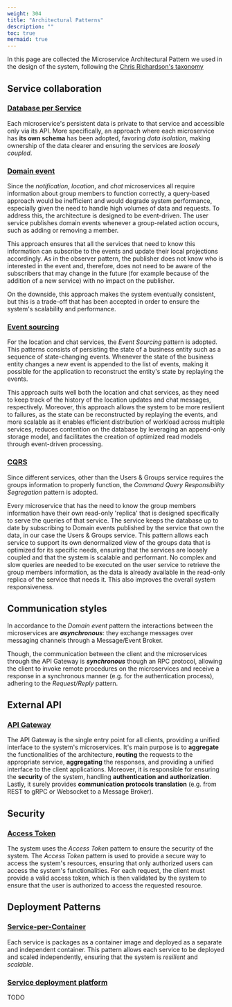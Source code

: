 ```yaml
---
weight: 304
title: "Architectural Patterns"
description: ""
toc: true
mermaid: true
---
```


In this page are collected the Microservice Architectural Pattern we used in the design of the system, following the [Chris Richardson's taxonomy](https://position-pal.github.io/docs/3-arch-design/4-patterns/)

## Service collaboration

### [Database per Service](https://microservices.io/patterns/data/database-per-service.html)

Each microservice's persistent data is private to that service and accessible only via its API.
More specifically, an approach where each microservice has **its own schema** has been adopted, favoring _data isolation_, making ownership of the data clearer and ensuring the services are _loosely coupled_.

### [Domain event](https://microservices.io/patterns/data/domain-event.html)

Since the _notification_, _location_, and _chat_ microservices all require information about group members to function correctly, a query-based approach would be inefficient and would degrade system performance, especially given the need to handle high volumes of data and requests.
To address this, the architecture is designed to be event-driven.
The user service publishes domain events whenever a group-related action occurs, such as adding or removing a member.

This approach ensures that all the services that need to know this information can subscribe to the events and update their local projections accordingly.
As in the observer pattern, the publisher does not know who is interested in the event and, therefore, does not need to be aware of the subscribers that may change in the future (for example because of the addition of a new service) with no impact on the publisher.

On the downside, this approach makes the system eventually consistent, but this is a trade-off that has been accepted in order to ensure the system's scalability and performance.

### [Event sourcing](https://microservices.io/patterns/data/event-sourcing.html)

For the location and chat services, the _Event Sourcing_ pattern is adopted.
This patterns consists of persisting the state of a business entity such as a sequence of state-changing events.
Whenever the state of the business entity changes a new event is appended to the list of events, making it possible for the application to reconstruct the entity's state by replaying the events.

This approach suits well both the location and chat services, as they need to keep track of the history of the location updates and chat messages, respectively.
Moreover, this approach allows the system to be more resilient to failures, as the state can be reconstructed by replaying the events, and more scalable as it enables efficient distribution of workload across multiple services, reduces contention on the database by leveraging an append-only storage model, and facilitates the creation of optimized read models through event-driven processing.

### [CQRS](https://microservices.io/patterns/data/cqrs.html)

Since different services, other than the Users & Groups service
requires the groups information to properly function, the _Command Query Responsibility Segregation_ pattern is adopted.

Every microservice that has the need to know the group members information have their own read-only 'replica' that is designed specifically to serve the queries of that service.
The service keeps the database up to date by subscribing to Domain events published by the service that own the data, in our case the Users & Groups service.
This pattern allows each service to support its own denormalized view of the groups data that is optimized for its specific needs, ensuring that the services are loosely coupled and that the system is scalable and performant.
No complex and slow queries are needed to be executed on the user service to retrieve the group members information, as the data is already available in the read-only replica of the service that needs it.
This also improves the overall system responsiveness.


## Communication styles

In accordance to the _Domain event_ pattern the interactions between the microservices are **_asynchronous_**: they exchange messages over messaging channels through a Message/Event Broker.

Though, the communication between the client and the microservices through the API Gateway is **_synchronous_** though an RPC protocol, allowing the client to invoke remote procedures on the microservices and receive a response in a synchronous manner (e.g. for the authentication process), adhering to the _Request/Reply_ pattern.

## External API

### [API Gateway](https://microservices.io/patterns/apigateway.html)

The API Gateway is the single entry point for all clients, providing a unified interface to the system's microservices.
It's main purpose is to **aggregate** the functionalities of the architecture, **routing** the requests to the appropriate service, **aggregating** the responses, and providing a unified interface to the client applications.
Moreover, it is responsible for ensuring the **security** of the system, handling **authentication and authorization**.
Lastly, it surely provides **communication protocols translation** (e.g. from REST to gRPC or Websocket to a Message Broker).

## Security

### [Access Token](https://microservices.io/patterns/security/access-token.html)

The system uses the _Access Token_ pattern to ensure the security of the system.
The _Access Token_ pattern is used to provide a secure way to access the system's resources, ensuring that only authorized users can access the system's functionalities.
For each request, the client must provide a valid access token, which is then validated by the system to ensure that the user is authorized to access the requested resource.

## Deployment Patterns

### [Service-per-Container](https://microservices.io/patterns/deployment/service-per-container.html)

Each service is packages as a container image and deployed as a separate and independent container.
This pattern allows each service to be deployed and scaled independently, ensuring that the system is _resilient_ and _scalable_.

### [Service deployment platform](https://microservices.io/patterns/deployment/service-deployment-platform.html)

TODO